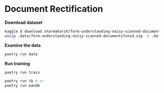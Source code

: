 # Document Rectification

**Download dataset**

```bash
kaggle d download sharmaharsh/form-understanding-noisy-scanned-documentsfunsd -p .data
unzip .data/form-understanding-noisy-scanned-documentsfunsd.zip -d .data
```

**Examine the data**
```bash
poetry run data
```

**Run training**
```bash
poetry run train

poetry run tb # or
poetry run wandb
```
